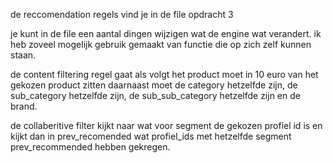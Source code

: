 de reccomendation regels vind je in de file opdracht 3

je kunt in de file een aantal dingen wijzigen wat de engine wat verandert.
ik heb zoveel mogelijk gebruik gemaakt van functie die op zich zelf kunnen staan.

de content filtering regel gaat als volgt
het product moet in 10 euro van het gekozen product zitten daarnaast moet de category hetzelfde zijn, de sub_category hetzelfde zijn, de sub_sub_category hetzelfde zijn en de brand.

de collaberitive filter kijkt naar wat voor segment de gekozen profiel id is en kijkt dan in prev_recomended wat profiel_ids met hetzelfde segment prev_recommended hebben gekregen.
